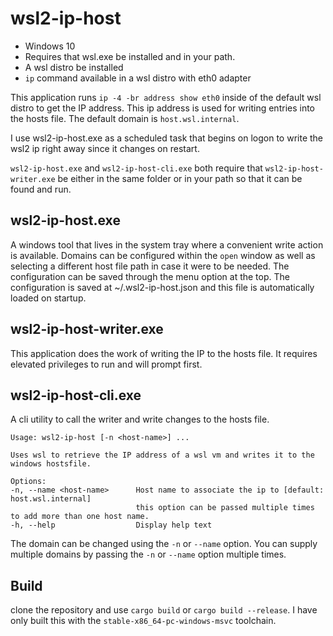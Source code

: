 # wsl2-ip-host

* Windows 10
* Requires that wsl.exe be installed and in your path.
* A wsl distro be installed
* `ip` command available in a wsl distro with eth0 adapter

This application runs `ip -4 -br address show eth0` inside of the default wsl distro to get the IP address.  This ip address is used for writing entries into the hosts file.  The default domain is `host.wsl.internal`.  

I use wsl2-ip-host.exe as a scheduled task that begins on logon to write the wsl2 ip right away since it changes on restart.

`wsl2-ip-host.exe` and `wsl2-ip-host-cli.exe` both require that `wsl2-ip-host-writer.exe` be either in the same folder or in your path so that it can be found and run. 

## wsl2-ip-host.exe

A windows tool that lives in the system tray where a convenient write action is available.  Domains can be configured within the `open` window as well as selecting a different host file path in case it were to be needed.  The configuration can be saved through the menu option at the top.  The configuration is saved at ~/.wsl2-ip-host.json and this file is automatically loaded on startup.

## wsl2-ip-host-writer.exe

This application does the work of writing the IP to the hosts file.  It requires elevated privileges to run and will prompt first.

## wsl2-ip-host-cli.exe

A cli utility to call the writer and write changes to the hosts file.

```
Usage: wsl2-ip-host [-n <host-name>] ...

Uses wsl to retrieve the IP address of a wsl vm and writes it to the windows hostsfile.

Options:
-n, --name <host-name>      Host name to associate the ip to [default: host.wsl.internal]
                            this option can be passed multiple times to add more than one host name.
-h, --help                  Display help text
```

The domain can be changed using the `-n` or `--name` option.  You can supply multiple domains by passing the `-n` or `--name` option multiple times.

## Build

clone the repository and use `cargo build` or `cargo build --release`. I have only built this with the `stable-x86_64-pc-windows-msvc` toolchain.
